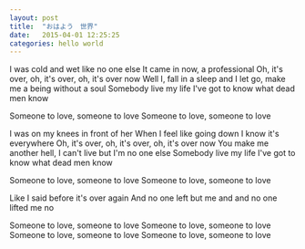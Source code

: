 ```yaml
---
layout: post
title:  "おはよう　世界"
date:   2015-04-01 12:25:25
categories: hello world
---
```


I was cold and wet like no one else
It came in now, a professional
Oh, it's over, oh, it's over, oh, it's over now
Well I, fall in a sleep and I let go, make me a being without a soul
Somebody live my life I've got to know what dead men know

Someone to love, someone to love
Someone to love, someone to love

I was on my knees in front of her
When I feel like going down I know it's everywhere
Oh, it's over, oh, it's over, oh, it's over now
You make me another hell, I can't live but I'm no one else
Somebody live my life I've got to know what dead men know

Someone to love, someone to love
Someone to love, someone to love

Like I said before it's over again
And no one left but me and and no one lifted me no

Someone to love, someone to love
Someone to love, someone to love
Someone to love, someone to love
Someone to love, someone to love
